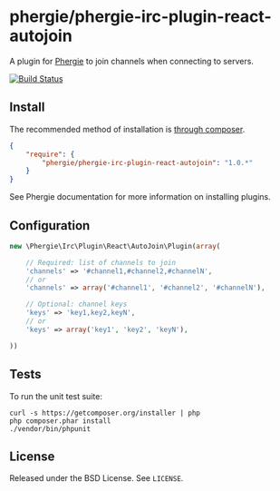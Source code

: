 # phergie/phergie-irc-plugin-react-autojoin

A plugin for [Phergie](http://github.com/phergie/phergie-irc-bot-react/) to
join channels when connecting to servers.

[![Build Status](https://secure.travis-ci.org/phergie/phergie-irc-plugin-react-autojoin.png?branch=master)](http://travis-ci.org/phergie/phergie-irc-plugin-react-autojoin)

## Install

The recommended method of installation is [through composer](http://getcomposer.org).

```JSON
{
    "require": {
        "phergie/phergie-irc-plugin-react-autojoin": "1.0.*"
    }
}
```

See Phergie documentation for more information on installing plugins.

## Configuration

```php
new \Phergie\Irc\Plugin\React\AutoJoin\Plugin(array(

    // Required: list of channels to join
    'channels' => '#channel1,#channel2,#channelN',
    // or
    'channels' => array('#channel1', '#channel2', '#channelN'),

    // Optional: channel keys
    'keys' => 'key1,key2,keyN',
    // or
    'keys' => array('key1', 'key2', 'keyN'),

))
```

## Tests

To run the unit test suite:

```
curl -s https://getcomposer.org/installer | php
php composer.phar install
./vendor/bin/phpunit
```

## License

Released under the BSD License. See `LICENSE`.
